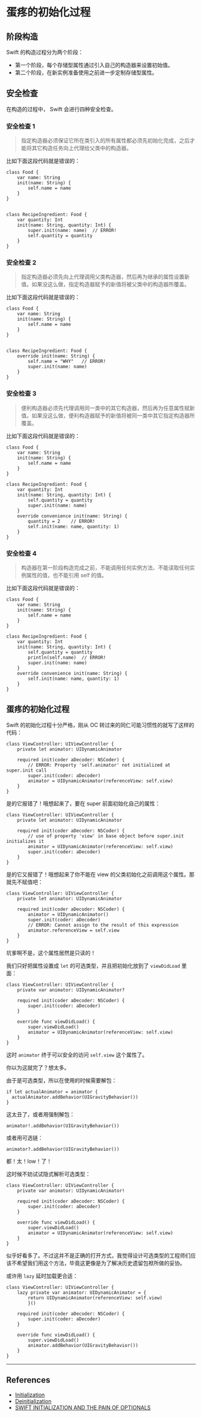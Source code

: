 # 蛋疼的初始化过程

## 阶段构造

Swift 的构造过程分为两个阶段：

- 第一个阶段，每个存储型属性通过引入自己的构造器来设置初始值。
- 第二个阶段，在新实例准备使用之前进一步定制存储型属性。

## 安全检查

在构造的过程中， Swift 会进行四种安全检查。

### 安全检查 1

> 指定构造器必须保证它所在类引入的所有属性都必须先初始化完成，之后才能将其它构造任务向上代理给父类中的构造器。

比如下面这段代码就是错误的：

    class Food {
        var name: String
        init(name: String) {
            self.name = name
        }
    }


    class RecipeIngredient: Food {
        var quantity: Int
        init(name: String, quantity: Int) {
            super.init(name: name)  // ERROR!
            self.quantity = quantity
        }
    }


### 安全检查 2

> 指定构造器必须先向上代理调用父类构造器，然后再为继承的属性设置新值。如果没这么做，指定构造器赋予的新值将被父类中的构造器所覆盖。

比如下面这段代码就是错误的：

    class Food {
        var name: String
        init(name: String) {
            self.name = name
        }
    }


    class RecipeIngredient: Food {
        override init(name: String) {
            self.name = "WHY"   // ERROR!
            super.init(name: name)
        }
    }

### 安全检查 3

> 便利构造器必须先代理调用同一类中的其它构造器，然后再为任意属性赋新值。如果没这么做，便利构造器赋予的新值将被同一类中其它指定构造器所覆盖。

比如下面这段代码就是错误的：

    class Food {
        var name: String
        init(name: String) {
            self.name = name
        }
    }

    class RecipeIngredient: Food {
        var quantity: Int
        init(name: String, quantity: Int) {
            self.quantity = quantity
            super.init(name: name)
        }
        override convenience init(name: String) {
            quantity = 2    // ERROR!
            self.init(name: name, quantity: 1)
        }
    }


### 安全检查 4

> 构造器在第一阶段构造完成之前，不能调用任何实例方法、不能读取任何实例属性的值，也不能引用 self 的值。

比如下面这段代码就是错误的：

    class Food {
        var name: String
        init(name: String) {
            self.name = name
        }
    }

    class RecipeIngredient: Food {
        var quantity: Int
        init(name: String, quantity: Int) {
            self.quantity = quantity
            println(self.name)  // ERROR!
            super.init(name: name)
        }
        override convenience init(name: String) {
            self.init(name: name, quantity: 1)
        }
    }


## 蛋疼的初始化过程

Swift 的初始化过程十分严格，刚从 OC 转过来的同仁可能习惯性的就写了这样的代码：

    class ViewController: UIViewController {
        private let animator: UIDynamicAnimator
        
        required init(coder aDecoder: NSCoder) {
            // ERROR: Property 'self.animator' not initialized at super.init call
            super.init(coder: aDecoder)
            animator = UIDynamicAnimator(referenceView: self.view)
        }
    }

是的它报错了！哦想起来了，要在 super 前面初始化自己的属性：

    class ViewController: UIViewController {
        private let animator: UIDynamicAnimator
        
        required init(coder aDecoder: NSCoder) {
            // use of property 'view' in base object before super.init initializes it
            animator = UIDynamicAnimator(referenceView: self.view)
            super.init(coder: aDecoder)
        }
    }

是的它又报错了！哦想起来了你不能在 view 的父类初始化之前调用这个属性。那就先不赋值吧：

 
    class ViewController: UIViewController {
        private let animator: UIDynamicAnimator
        
        required init(coder aDecoder: NSCoder) {
            animator = UIDynamicAnimator()
            super.init(coder: aDecoder)
            // ERROR: Cannot assign to the result of this expression
            animator.referenceView = self.view
        }
    }

坑爹啊不是，这个属性居然是只读的！

我们只好把属性设置成 `let` 的可选类型，并且把初始化放到了 `viewDidLoad` 里面：

    class ViewController: UIViewController {
        private var animator: UIDynamicAnimator?
        
        required init(coder aDecoder: NSCoder) {
            super.init(coder: aDecoder)
        }
        
        override func viewDidLoad() {
            super.viewDidLoad()
            animator = UIDynamicAnimator(referenceView: self.view)
        }
    }

这时 `animator` 终于可以安全的访问 `self.view` 这个属性了。

你以为这就完了？想太多。

由于是可选类型，所以在使用的时候需要解包：

    if let actualAnimator = animator {
      actualAnimator.addBehavior(UIGravityBehavior())
    } 

这太丑了，或者用强制解包：

    animator!.addBehavior(UIGravityBehavior())

或者用可选链：

    animator?.addBehavior(UIGravityBehavior())

都！太！low！了！

这时候不妨试试隐式解析可选类型：


    class ViewController: UIViewController {
        private var animator: UIDynamicAnimator!
        
        required init(coder aDecoder: NSCoder) {
            super.init(coder: aDecoder)
        }
        
        override func viewDidLoad() {
            super.viewDidLoad()
            animator = UIDynamicAnimator(referenceView: self.view)
        }
    }

似乎好看多了。不过这并不是正确的打开方式，我觉得设计可选类型的工程师们应该不希望我们用这个方法，毕竟这更像是为了解决历史遗留包袱所做的妥协。

或许用 `lazy` 延时加载更合适：

    class ViewController: UIViewController {
        lazy private var animator: UIDynamicAnimator = {
            return UIDynamicAnimator(referenceView: self.view)
            }()
        
        required init(coder aDecoder: NSCoder) {
            super.init(coder: aDecoder)
        }
        
        override func viewDidLoad() {
            super.viewDidLoad()
            animator.addBehavior(UIGravityBehavior())
        }
    }




*** 

## References

- [Initialization](https://developer.apple.com/library/ios/documentation/Swift/Conceptual/Swift_Programming_Language/Initialization.html)
- [Deinitialization](https://developer.apple.com/library/ios/documentation/Swift/Conceptual/Swift_Programming_Language/Deinitialization.html)
- [SWIFT INITIALIZATION AND THE PAIN OF OPTIONALS](http://www.scottlogic.com/blog/2014/11/20/swift-initialisation.html)